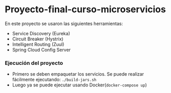 # Proyecto-final-curso-microservicios
En este proyecto se usaron las siguientes herramientas: 
- Service Discovery (Eureka)
- Circuit Breaker (Hystrix)
- Intelligent Routing (Zuul)
- Spring Cloud Config Server

### Ejecución del proyecto
- Primero se deben empaquetar los servicios. Se puede realizar fácilmente ejecutando: `./build-jars.sh`
- Luego ya se puede ejecutar usando Docker(`docker-compose up`)
